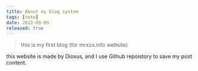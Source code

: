 ```yaml
---
title: About my blog system
tags: [note]
date: 2022-09-09
released: true
---
```


> this is my first blog (for mrxzx.info website)

this website is made by Dioxus, and I use Github repoistory to save my post content.
